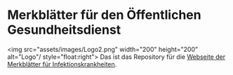 # Merkblätter für den Öffentlichen Gesundheitsdienst
<img src="assets/images/Logo2.png" width="200" height="200" alt="Logo"/ style="float:right">
Das ist das Repository für die <a href="https://jakobschumacher.github.io/oegd_merkblaetter">Webseite der Merkblätter für Infektionskrankheiten</a>.
